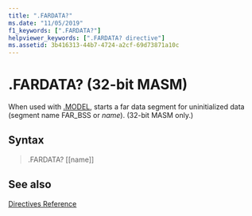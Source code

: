 ```yaml
---
title: ".FARDATA?"
ms.date: "11/05/2019"
f1_keywords: [".FARDATA?"]
helpviewer_keywords: [".FARDATA? directive"]
ms.assetid: 3b416313-44b7-4724-a2cf-69d73871a10c
---
```

# .FARDATA? (32-bit MASM)

When used with [.MODEL](../../assembler/masm/dot-model.md), starts a far data segment for uninitialized data (segment name FAR_BSS or *name*). (32-bit MASM only.)

## Syntax

> .FARDATA? [[name]]

## See also

[Directives Reference](../../assembler/masm/directives-reference.md)<br/>